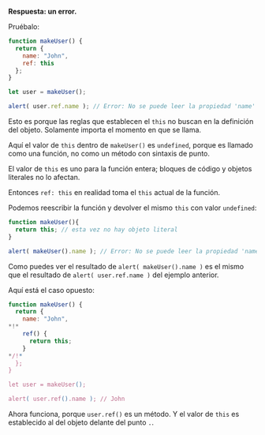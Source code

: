 **Respuesta: un error.**

Pruébalo:
```js run
function makeUser() {
  return {
    name: "John",
    ref: this
  };
}

let user = makeUser();

alert( user.ref.name ); // Error: No se puede leer la propiedad 'name' de undefined
```

Esto es porque las reglas que establecen el `this` no buscan en la definición del objeto. Solamente importa el momento en que se llama.

Aquí el valor de `this` dentro de `makeUser()` es `undefined`, porque es llamado como una función, no como un método con sintaxis de punto.

El valor de `this` es uno para la función entera; bloques de código y objetos literales no lo afectan.

Entonces `ref: this` en realidad toma el `this` actual de la función.

Podemos reescribir la función y devolver el mismo `this` con valor `undefined`: 

```js run
function makeUser(){
  return this; // esta vez no hay objeto literal
}

alert( makeUser().name ); // Error: No se puede leer la propiedad 'name' de undefined
```
Como puedes ver el resultado de `alert( makeUser().name )` es el mismo que el resultado de `alert( user.ref.name )` del ejemplo anterior.

Aquí está el caso opuesto:

```js run
function makeUser() {
  return {
    name: "John",
*!*
    ref() {
      return this;
    }
*/!*
  };
}

let user = makeUser();

alert( user.ref().name ); // John
```

Ahora funciona, porque `user.ref()` es un método. Y el valor de `this` es establecido al del objeto delante del punto `.`.
